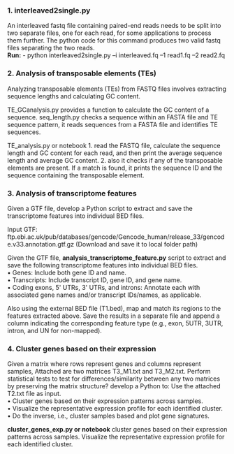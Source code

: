 ### 1. interleaved2single.py
An interleaved fastq file containing paired-end reads needs to be split into two separate files, one for each read, for some applications to process them further. The python code for this command produces two valid fastq files separating the two reads. <br>
**Run:** - python interleaved2single.py –i interleaved.fq –1 read1.fq –2 read2.fq

 ### 2. Analysis of transposable elements (TEs)
 Analyzing transposable elements (TEs) from FASTQ files involves extracting sequence lengths and calculating GC content.
 
 TE_GCanalysis.py provides a function to calculate the GC content of a sequence. seq_length.py checks a sequence within an FASTA file and TE sequence pattern, it reads sequences from a FASTA file and identifies TE sequences.

 TE_analysis.py or notebook 1. read the FASTQ file, calculate the sequence length and GC content for each read, and then print the average sequence length and average GC content. 2. also it checks if any of the transposable elements are present. If a match is found, it prints the sequence ID and the sequence containing the transposable element.

### 3. Analysis of transcriptome features
Given a GTF file, develop a Python script to extract and save the transcriptome features into individual BED files.

Input GTF: ftp.ebi.ac.uk/pub/databases/gencode/Gencode_human/release_33/gencode.v33.annotation.gtf.gz (Download and save it to local folder path)

Given the GTF file, **analysis_transcriptome_feature.py** script to extract and save the following transcriptome features into individual BED files. <br>
• Genes: Include both gene ID and name. <br>
• Transcripts: Include transcript ID, gene ID, and gene name. <br>
• Coding exons, 5' UTRs, 3' UTRs, and introns: Annotate each with associated gene names and/or transcript IDs/names, as applicable. <br>

Also using the external BED file (T1.bed), map and match its regions to the features extracted above. Save the results in a separate file and append a column indicating the corresponding feature type (e.g., exon, 5UTR, 3UTR, intron, and UN for non-mapped).

### 4. Cluster genes based on their expression

Given a matrix where rows represent genes and columns represent samples, 
Attached are two matrices T3_M1.txt and T3_M2.txt. Perform statistical tests to test for differences/similarity between any two matrices by preserving the matrix structure?
develop a Python to: Use the attached T2.txt file as input. <br>
• Cluster genes based on their expression patterns across samples. <br>
• Visualize the representative expression profile for each identified cluster. <br>
• Do the inverse, i.e., cluster samples based and plot gene signatures. <be>

**cluster_genes_exp.py or notebook** cluster genes based on their expression patterns across samples. Visualize the representative expression profile for each identified cluster.


